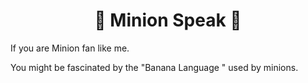 <div align="center"><h1> 🍌 Minion Speak 🍌 </h1></div>

<p> If you are Minion fan like me. </p>
<p> You might be fascinated by the "Banana Language " used by minions. </p>
